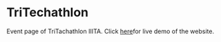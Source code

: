 # TriTechathlon
Event page of TriTachathlon IIITA. Click [here](https://ravicharann.github.io/TriTechathlon/)for live demo of the website.

